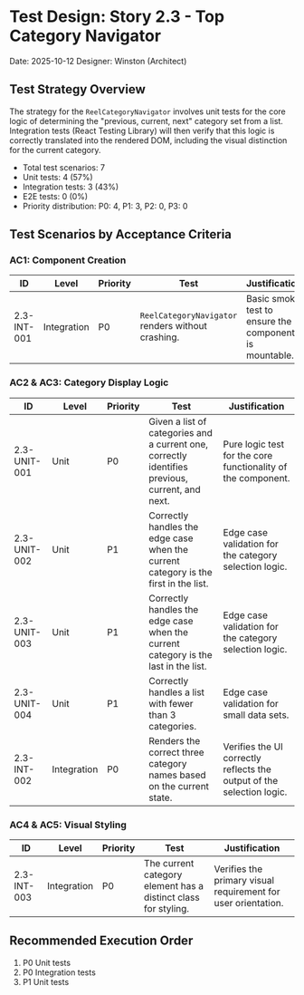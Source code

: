 # Test Design: Story 2.3 - Top Category Navigator

Date: 2025-10-12
Designer: Winston (Architect)

## Test Strategy Overview

The strategy for the `ReelCategoryNavigator` involves unit tests for the core logic of determining the "previous, current, next" category set from a list. Integration tests (React Testing Library) will then verify that this logic is correctly translated into the rendered DOM, including the visual distinction for the current category.

- Total test scenarios: 7
- Unit tests: 4 (57%)
- Integration tests: 3 (43%)
- E2E tests: 0 (0%)
- Priority distribution: P0: 4, P1: 3, P2: 0, P3: 0

## Test Scenarios by Acceptance Criteria

### AC1: Component Creation

| ID           | Level       | Priority | Test                                                                 | Justification                                                              |
| ------------ | ----------- | -------- | -------------------------------------------------------------------- | -------------------------------------------------------------------------- |
| 2.3-INT-001  | Integration | P0       | `ReelCategoryNavigator` renders without crashing.                    | Basic smoke test to ensure the component is mountable.                     |

### AC2 & AC3: Category Display Logic

| ID           | Level       | Priority | Test                                                                 | Justification                                                              |
| ------------ | ----------- | -------- | -------------------------------------------------------------------- | -------------------------------------------------------------------------- |
| 2.3-UNIT-001 | Unit        | P0       | Given a list of categories and a current one, correctly identifies previous, current, and next. | Pure logic test for the core functionality of the component.               |
| 2.3-UNIT-002 | Unit        | P1       | Correctly handles the edge case when the current category is the first in the list. | Edge case validation for the category selection logic.                     |
| 2.3-UNIT-003 | Unit        | P1       | Correctly handles the edge case when the current category is the last in the list. | Edge case validation for the category selection logic.                     |
| 2.3-UNIT-004 | Unit        | P1       | Correctly handles a list with fewer than 3 categories.               | Edge case validation for small data sets.                                  |
| 2.3-INT-002  | Integration | P0       | Renders the correct three category names based on the current state. | Verifies the UI correctly reflects the output of the selection logic.      |

### AC4 & AC5: Visual Styling

| ID           | Level       | Priority | Test                                                                 | Justification                                                              |
| ------------ | ----------- | -------- | -------------------------------------------------------------------- | -------------------------------------------------------------------------- |
| 2.3-INT-003  | Integration | P0       | The current category element has a distinct class for styling.       | Verifies the primary visual requirement for user orientation.              |

## Recommended Execution Order

1.  P0 Unit tests
2.  P0 Integration tests
3.  P1 Unit tests

